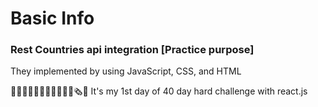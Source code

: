# Basic Info
### Rest Countries api integration [Practice purpose]
They implemented by using JavaScript, CSS, and HTML


🚀👨‍🎤👨‍🎤👨‍🎤🚀👨‍🎤🚀🗞📇 It's my 1st day of 40 day hard challenge with react.js 
